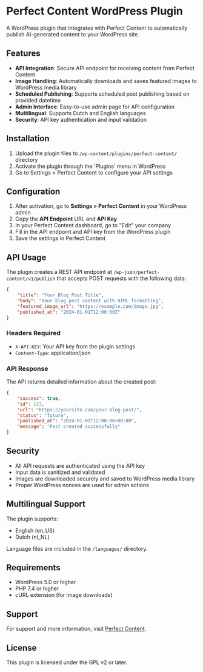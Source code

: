 # Perfect Content WordPress Plugin

A WordPress plugin that integrates with Perfect Content to automatically publish AI-generated content to your WordPress site.

## Features

- **API Integration**: Secure API endpoint for receiving content from Perfect Content
- **Image Handling**: Automatically downloads and saves featured images to WordPress media library
- **Scheduled Publishing**: Supports scheduled post publishing based on provided datetime
- **Admin Interface**: Easy-to-use admin page for API configuration
- **Multilingual**: Supports Dutch and English languages
- **Security**: API key authentication and input validation

## Installation

1. Upload the plugin files to `/wp-content/plugins/perfect-content/` directory
2. Activate the plugin through the 'Plugins' menu in WordPress
3. Go to Settings > Perfect Content to configure your API settings

## Configuration

1. After activation, go to **Settings > Perfect Content** in your WordPress admin
2. Copy the **API Endpoint** URL and **API Key** 
3. In your Perfect Content dashboard, go to "Edit" your company
4. Fill in the API endpoint and API key from the WordPress plugin
5. Save the settings in Perfect Content

## API Usage

The plugin creates a REST API endpoint at `/wp-json/perfect-content/v1/publish` that accepts POST requests with the following data:

```json
{
    "title": "Your Blog Post Title",
    "body": "Your blog post content with HTML formatting",
    "featured_image_url": "https://example.com/image.jpg",
    "published_at": "2024-01-01T12:00:00Z"
}
```

### Headers Required

- `X-API-KEY`: Your API key from the plugin settings
- `Content-Type`: application/json

### API Response

The API returns detailed information about the created post:

```json
{
    "success": true,
    "id": 123,
    "url": "https://yoursite.com/your-blog-post/",
    "status": "future",
    "published_at": "2024-01-01T12:00:00+00:00",
    "message": "Post created successfully"
}
```

## Security

- All API requests are authenticated using the API key
- Input data is sanitized and validated
- Images are downloaded securely and saved to WordPress media library
- Proper WordPress nonces are used for admin actions

## Multilingual Support

The plugin supports:
- English (en_US)
- Dutch (nl_NL)

Language files are included in the `/languages/` directory.

## Requirements

- WordPress 5.0 or higher
- PHP 7.4 or higher
- cURL extension (for image downloads)

## Support

For support and more information, visit [Perfect Content](https://perfectcontent.nl).

## License

This plugin is licensed under the GPL v2 or later.
